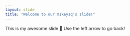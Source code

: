 ```yaml
---
layout: slide
title: "Welcome to our m1keysq's slide!"
---
```

This is my awesome slide :tada:
Use the left arrow to go back!
